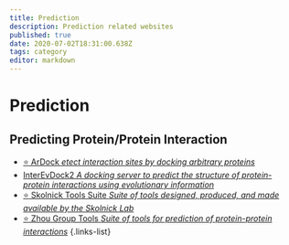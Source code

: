 ```yaml
---
title: Prediction
description: Prediction related websites
published: true
date: 2020-07-02T18:31:00.638Z
tags: category
editor: markdown
---
```


# Prediction

## Predicting Protein/Protein Interaction

- [:star: ArDock *etect interaction sites by docking arbitrary proteins*](https://vdclab-wiki.herokuapp.com/ArDock)
- [InterEvDock2 *A docking server to predict the structure of protein-protein interactions using evolutionary information*](https://vdclab-wiki.herokuapp.com/en/prediction/protein-protein-interaction/InterEvDock2)
- [:star: Skolnick Tools Suite *Suite of tools designed, produced, and made available by the Skolnick Lab*](https://vdclab-wiki.herokuapp.com/en/prediction/protein-protein-interaction/Skolnick-Lab-Tools)
- [:star: Zhou Group Tools *Suite of tools for prediction of protein-protein interactions*](https://vdclab-wiki.herokuapp.com/en/prediction/protein-protein-interaction/Zhou-Group-Tools)
{.links-list}